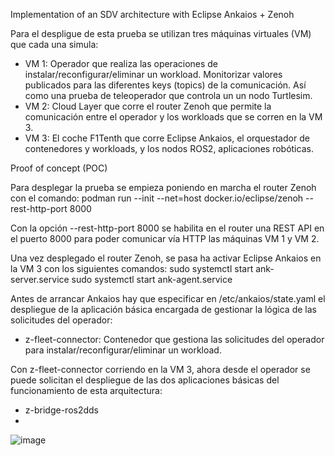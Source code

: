 Implementation of an SDV architecture with Eclipse Ankaios + Zenoh

Para el despligue de esta prueba se utilizan tres máquinas virtuales (VM) que cada una simula:
- VM 1: Operador que realiza las operaciones de instalar/reconfigurar/eliminar un workload. Monitorizar valores publicados para las diferentes keys (topics) de la comunicación. Así como una prueba de teleoperador que controla un un nodo Turtlesim.
- VM 2: Cloud Layer que corre el router Zenoh que permite la comunicación entre el operador y los workloads que se corren en la VM 3.
- VM 3: El coche F1Tenth que corre Eclipse Ankaios, el orquestador de contenedores y workloads, y los nodos ROS2, aplicaciones robóticas.

Proof of concept (POC)

Para desplegar la prueba se empieza poniendo en marcha el router Zenoh con el comando:
podman run --init --net=host docker.io/eclipse/zenoh --rest-http-port 8000

Con la opción --rest-http-port 8000 se habilita en el router una REST API en el puerto 8000 para poder comunicar vía HTTP las máquinas VM 1 y VM 2.

Una vez desplegado el router Zenoh, se pasa ha activar Eclipse Ankaios en la VM 3 con los siguientes comandos:
sudo systemctl start ank-server.service
sudo systemctl start ank-agent.service

Antes de arrancar Ankaios hay que especificar en /etc/ankaios/state.yaml el despliegue de la aplicación básica encargada de gestionar la lógica de las solicitudes del operador: 
- z-fleet-connector: Contenedor que gestiona las solicitudes del operador para instalar/reconfigurar/eliminar un workload.

Con z-fleet-connector corriendo en la VM 3, ahora desde el operador se puede solicitan el despliegue de las dos aplicaciones básicas del funcionamiento de esta arquitectura:
- z-bridge-ros2dds
- 


![image](https://github.com/user-attachments/assets/df9d3872-9134-4821-bbfd-bd5fe37a3af8)
